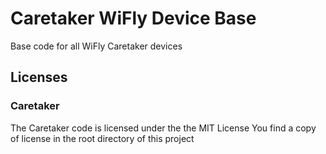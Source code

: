 Caretaker WiFly Device Base
===========================

Base code for all WiFly Caretaker devices

Licenses
--------

### Caretaker

The Caretaker code is licensed under the the MIT License
You find a copy of license in the root directory of this project
